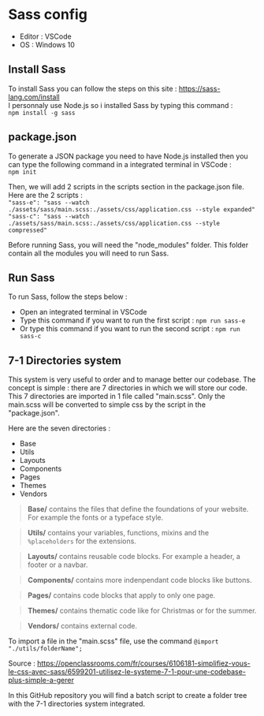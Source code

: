 # Sass config
- Editor : VSCode
- OS : Windows 10
 
## Install Sass
To install Sass you can follow the steps on this site : https://sass-lang.com/install  
I personnaly use Node.js so i installed Sass by typing this command :  
`npm install -g sass`

## package.json
To generate a JSON package you need to have Node.js installed then you can type the following command in a integrated terminal in VSCode :  
`npm init`  

Then, we will add 2 scripts in the scripts section in the package.json file. Here are the 2 scripts :  
`"sass-e": "sass --watch ./assets/sass/main.scss:./assets/css/application.css --style expanded"`  
`"sass-c": "sass --watch ./assets/sass/main.scss:./assets/css/application.css --style compressed"`  

Before running Sass, you will need the "node_modules" folder. This folder contain all the modules you will need to run Sass.

## Run Sass
To run Sass, follow the steps below :  
- Open an integrated terminal in VSCode
- Type this command if you want to run the first script : `npm run sass-e`
- Or type this command if you want to run the second script : `npm run sass-c`

## 7-1 Directories system
This system is very useful to order and to manage better our codebase.
The concept is simple : there are 7 directories in which we will store our code. This 7 directories are imported in 1 file called "main.scss". Only the main.scss will be converted to simple css by the script in the "package.json".

Here are the seven directories :
- Base
- Utils
- Layouts
- Components
- Pages
- Themes
- Vendors

> **Base/** contains the files that define the foundations of your website. For example the fonts or a typeface style.

> **Utils/** contains your variables, functions, mixins and the `%placeholders` for the extensions.

> **Layouts/** contains reusable code blocks. For example a header, a footer or a navbar.

> **Components/** contains more indenpendant code blocks like buttons.

> **Pages/** contains code blocks that apply to only one page.

> **Themes/** contains thematic code like for Christmas or for the summer.

> **Vendors/** contains external code.

To import a file in the "main.scss" file, use the command `@import "./utils/folderName";`

Source : https://openclassrooms.com/fr/courses/6106181-simplifiez-vous-le-css-avec-sass/6599201-utilisez-le-systeme-7-1-pour-une-codebase-plus-simple-a-gerer

In this GitHub repository you will find a batch script to create a folder tree with the 7-1 directories system integrated.